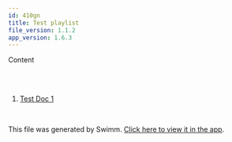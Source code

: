 ```yaml
---
id: 410gn
title: Test playlist
file_version: 1.1.2
app_version: 1.6.3
---
```


<!-- Intro - Do not remove this comment -->
Content

<br/>

<br/>

<!-- Steps - Do not remove this comment -->
1. [Test Doc 1](test-doc-1.3vzzj.sw.md)


<br/>

This file was generated by Swimm. [Click here to view it in the app](https://swimm-web-app.web.app/repos/Z2l0aHViJTNBJTNBY3NoYXJwLXNoYXVsLXRlc3QlM0ElM0Fzd2ltbWlv/playlists/410gn).
